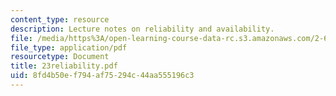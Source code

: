```yaml
---
content_type: resource
description: Lecture notes on reliability and availability.
file: /media/https%3A/open-learning-course-data-rc.s3.amazonaws.com/2-611-marine-power-and-propulsion-fall-2006/8fd4b50ef794af75294c44aa555196c3_23reliability.pdf
file_type: application/pdf
resourcetype: Document
title: 23reliability.pdf
uid: 8fd4b50e-f794-af75-294c-44aa555196c3
---
```


